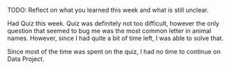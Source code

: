 TODO: Reflect on what you learned this week and what is still unclear.

Had Quiz this week. Quiz was definitely not too difficult, however the only question that seemed to bug me was the most common letter in animal names. However, since I had quite a bit of time left, I was able to solve that. 

Since most of the time was spent on the quiz, I had no time to continue on Data Project. 